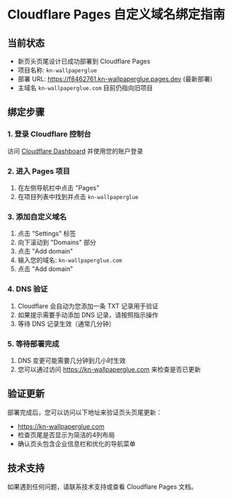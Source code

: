 # Cloudflare Pages 自定义域名绑定指南

## 当前状态
- 新页头页尾设计已成功部署到 Cloudflare Pages
- 项目名称: `kn-wallpaperglue`
- 部署 URL: https://f8462761.kn-wallpaperglue.pages.dev (最新部署)
- 主域名 `kn-wallpaperglue.com` 目前仍指向旧项目

## 绑定步骤

### 1. 登录 Cloudflare 控制台
访问 [Cloudflare Dashboard](https://dash.cloudflare.com) 并使用您的账户登录

### 2. 进入 Pages 项目
1. 在左侧导航栏中点击 "Pages"
2. 在项目列表中找到并点击 `kn-wallpaperglue`

### 3. 添加自定义域名
1. 点击 "Settings" 标签
2. 向下滚动到 "Domains" 部分
3. 点击 "Add domain"
4. 输入您的域名: `kn-wallpaperglue.com`
5. 点击 "Add domain"

### 4. DNS 验证
1. Cloudflare 会自动为您添加一条 TXT 记录用于验证
2. 如果提示需要手动添加 DNS 记录，请按照指示操作
3. 等待 DNS 记录生效（通常几分钟）

### 5. 等待部署完成
1. DNS 变更可能需要几分钟到几小时生效
2. 您可以通过访问 https://kn-wallpaperglue.com 来检查是否已更新

## 验证更新
部署完成后，您可以访问以下地址来验证页头页尾更新：
- https://kn-wallpaperglue.com
- 检查页尾是否显示为简洁的4列布局
- 确认页头包含企业信息栏和优化的导航菜单

## 技术支持
如果遇到任何问题，请联系技术支持或查看 Cloudflare Pages 文档。